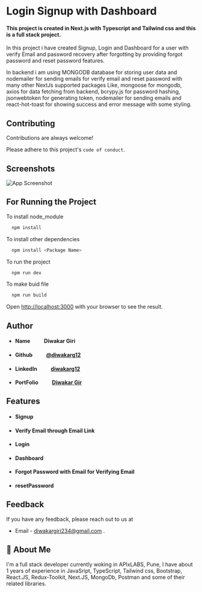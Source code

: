 # Login Signup with Dashboard

#### This project is created in Next.js with Typescript and Tailwind css and this is a full stack project.

In this project i have created Signup, Login and Dashboard for a user with verify Email and password recovery after forgotting by providing forgot password and reset password features.

In backend i am using MONGODB database for storing user data and nodemailer for sending emails for verify email and reset password with many other NextJs supported packages Like, mongoose for mongodb, axios for data fetching from backend, bcrypy.js for password hashing, jsonwebtoken for generating token, nodemailer for sending emails and react-hot-toast for showing success and error message with some styling.

## Contributing

Contributions are always welcome!

Please adhere to this project's `code of conduct`.

## Screenshots

![App Screenshot]()

## For Running the Project

To install node_module

```bash
  npm install
```

To install other dependencies

```bash
  npm install <Package Name>
```

To run the project

```bash
  npm run dev
```

To make buid file

```bash
  npm run build
```

Open [http://localhost:3000](http://localhost:3000) with your browser to see the result.

## Author

- #### Name &nbsp; &nbsp; &nbsp; &nbsp; &nbsp; Diwakar Giri

- #### Github &nbsp; &nbsp; &nbsp; &nbsp; &nbsp; [@diwakarg12](https://github.com/diwakarg12)

- #### LinkedIn &nbsp; &nbsp; &nbsp; &nbsp; &nbsp; [diwakarg12](https://www.linkedin.com/in/diwakarg12/)

- #### PortFolio &nbsp; &nbsp; &nbsp; &nbsp; &nbsp; [Diwakar Gir](https://dev-portfolio-second.vercel.app/)

## Features

- #### Signup
- #### Verify Email through Email Link
- #### Login
- #### Dashboard
- #### Forgot Password with Email for Verifying Email
- #### resetPassword

## Feedback

If you have any feedback, please reach out to us at

- Email - diwakargiri234@gmail.com .

## 🚀 About Me

I'm a full stack developer currently woking in APIxLABS, Pune, I have about 1 years of experience in JavaSript, TypeScript, Tailwind css, Bootstrap, React.JS, Redux-Toolkit, Next.JS, MongoDb, Postman and some of their related libraries.
